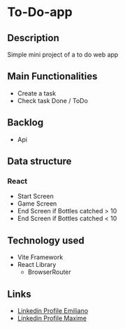 # To-Do-app

## Description

Simple mini project of a to do web app

## Main Functionalities

- Create a task
- Check task Done / ToDo

## Backlog

- Api

## Data structure

### React

- Start Screen
- Game Screen
- End Screen if Bottles catched > 10
- End Screen if Bottles catched < 10

## Technology used

- Vite Framework
- React Library
  - BrowserRouter

## Links

- [Linkedin Profile Emiliano](www.linkedin.com/in/emiliano-foti-345a11a4)
- [Linkedin Profile Maxime](www.linkedin.com/in/maxime-comptier-363388250)
